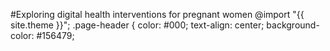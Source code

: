 #Exploring digital health interventions for pregnant women
@import "{{ site.theme }}";
.page-header {
    color: #000;
    text-align: center;
    background-color: #156479;
    
